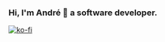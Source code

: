 ### Hi, I'm André 👋 a software developer.

[![ko-fi](https://ko-fi.com/img/githubbutton_sm.svg)](https://ko-fi.com/M4M0GIVPI)
